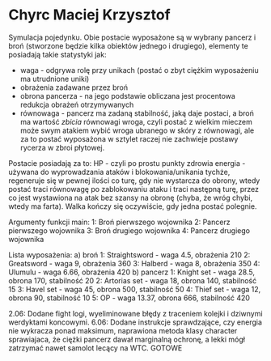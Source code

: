# Chyrc Maciej Krzysztof

Symulacja pojedynku. Obie postacie wyposażone są w wybrany pancerz i broń (stworzone będzie kilka obiektów jednego i drugiego), elementy te posiadają takie statystyki jak:

- waga - odgrywa rolę przy unikach (postać o zbyt ciężkim wyposażeniu ma utrudnione uniki)
- obrażenia zadawane przez broń
- obrona pancerza - na jego podstawie obliczana jest procentowa redukcja obrażeń otrzymywanych
- równowaga - pancerz ma zadaną stabilność, jaką daje postaci, a broń ma wartość _zbicia_ równowagi wroga, czyli postać z wielkim mieczem może swym atakiem wybić wroga ubranego w skóry z równowagi, ale za to postać wyposażona w sztylet raczej nie zachwieje postawy rycerza w zbroi płytowej.
 
Postacie posiadają za to:
HP - czyli po prostu punkty zdrowia
energia - używana do wyprowadzania ataków i blokowania/unikania tychże, regeneruje się w pewnej ilości co turę, gdy nie wystarcza do obrony, wtedy postać traci równowagę po zablokowaniu ataku i traci następną turę, przez co jest wystawiona na atak bez szansy na obronę (chyba, że wróg chybi, wtedy ma farta).
Walka kończy się oczywiście, gdy jedna postać polegnie.

Argumenty funkcji main:
1: Broń pierwszego wojownika
2: Pancerz pierwszego wojownika
3: Broń drugiego wojownika
4: Pancerz drugiego wojownika

Lista wyposażenia:
a) broń
 1: Straightsword - waga 4.5, obrażenia 210
 2: Greatsword - waga 9, obrażenia 360
 3: Halberd - waga 8, obrażenia 350
 4: Ulumulu - waga 6.66, obrażenia 420
b) pancerz
 1: Knight set - waga 28.5, obrona 170, stabilność 20
 2: Artorias set - waga 18, obrona 140, stabilność 15
 3: Havel set - waga 45, obrona 500, stabilność 50
 4: Thief set - waga 12, obrona 90, stabilność 10
 5: OP - waga 13.37, obrona 666, stabilność 420
 
 2.06: Dodane fight logi, wyeliminowane błędy z traceniem kolejki i dziwnymi werdyktami koncowymi.
 6.06: Dodane instrukcje sprawdzające, czy energia nie wykracza ponad maksimum, naprawiona metoda klasy character sprawiajaca, że ciężki pancerz dawał marginalną ochronę, a lekki mógł zatrzymać nawet samolot lecący na WTC.
 GOTOWE

